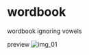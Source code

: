 # wordbook
wordbook ignoring vowels

preview
![img_01](https://user-images.githubusercontent.com/59910227/77893765-52125d80-72af-11ea-87b7-790b7bb60094.png)
